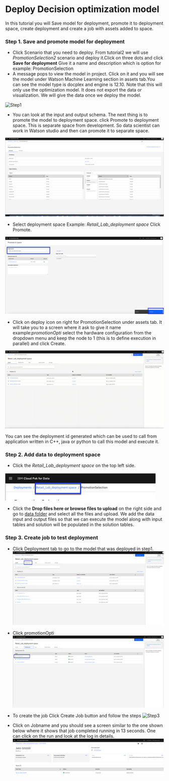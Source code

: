 # Deploy Decision optimization model

 In this tutorial you will Save model for deployment, promote it to deployment space, create deployment and create a job with assets added to space.

### Step 1. Save and promote model for deployment

 - Click Scenario that you need to deploy. From tutorial2 we will use *PromotionSelection2* scenario and deploy it.Click on three dots and click **Save for deployment** Give it a name and description which is option for example: PromotionSelection
 - A message pops to view the model in project. Click on it and you will see the model under Watson Machine Learning section in assets tab.You can see the model type is docplex and engine is 12.10. Note that this will only use the optimization model. It does not export the data or visualization. We will give the data once we deploy the model.

 ![Step1](../images/Tutorial3-Step1.gif)

- You can look at the input and output schema. The next thing is to promote the model to deployment space. click Promote to deployment space. This is separate space from development. So data scientist can work in Watson studio and then can promote it to separate space.

 ![Step1](../images/Tutorial3-Step1a.png)

- Select deployment space Example: *Retail_Lab_deployment space* Click Promote.

![Step1](../images/Tutorial3-Step1b.png)

- Click on deploy icon on right for PromotionSelection under assets tab. It will take you to a screen where it ask to give it name example:*promotionOpti* select the hardware configuration from the dropdown menu and keep the node to 1 (this is to define execution in parallel) and click Create.

![Step1](../images/Tutorial3-Step1c.gif)

You can see the deployment id generated which can be used to call from application written in C++, java or python to call this model and execute it.

### Step 2. Add data to deployment space

- Click the *Retail_Lab_deployment space* on the top left side.

![Step2](../images/Tutorial3-Step2.png)

- Click the **Drop files here or browse files to upload** on the right side and go to [data folder]() and select all the files and upload. We add the data input and output files so that we can execute the model along with input tables and solution will be populated in the solution tables.

### Step 3. Create job to test deployment
- Click Deployment tab to go to the model that was deployed in step1.
![Step3](../images/Tutorial3-Step3.png)

- Click promotionOpti
![Step3](../images/Tutorial3-Step3a.png)

- To create the job Click Create Job button and follow the steps
![Step3](../images/Tutorial3-Step3b.gif)

- Click on Jobname and you should see a screen similar to the one shown below where it shows that job completed running in 13 seconds. One can click on the run and look at the log in details.
![Step3](../images/Tutorial3-Step3c.png)
